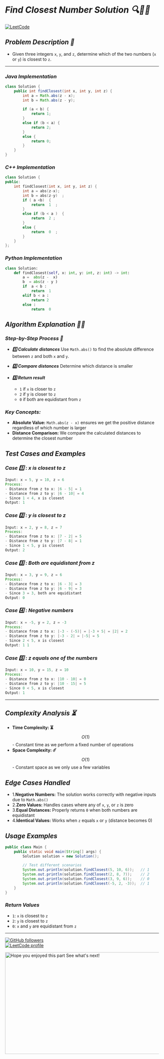 # *Find Closest Number Solution 🔍🐦‍🔥*   
[![LeetCode](https://img.shields.io/badge/LeetCode-3516-orange.svg)](https://leetcode.com/problems/find-closest-person/description/)

## *Problem Description 🧩*     
- Given three integers `x`, `y`, and `z`, determine which of the two numbers (`x` or `y`) is closest to `z`.
---   
### *Java Implementation*
```java
class Solution {
    public int findClosest(int x, int y, int z) {
        int a = Math.abs(z - x);
        int b = Math.abs(z - y); 
        
        if (a < b) {
            return 1; 
        }
        else if (b < a) {
            return 2; 
        }
        else {
            return 0; 
        }
    }
}
```
### *C++ Implementation*
```cpp
class Solution {
public:
    int findClosest(int x, int y, int z) {
        int a = abs(z-x);   
        int b = abs(z-y)  ;    
        if ( a <b)  {  
            return  1  ;  
        }   
        else if (b < a )  {   
            return  2 ; 
        }   
        else {
            return  0  ;  
        }
    }
};
```
### *Python Implementation*
```py
class Solution:
    def findClosest(self, x: int, y: int, z: int) -> int:
        a =  abs(z -  x)   
        b  = abs(z - y )  
        if  a < b :   
            return  1      
        elif b < a :   
            return 2   
        else :   
            return  0  
```
## *Algorithm Explanation ⛓️‍💥*

### *Step-by-Step Process 🎯* 

- ***1️⃣ Calculate distances*** Use `Math.abs()` to find the absolute difference between `z` and both `x` and `y`.
- ***2️⃣ Compare distances*** Determine which distance is smaller
- ***3️⃣ Return result***

  - `1` if `x` is closer to `z`
  - `2` if y is closer to `z`
  - `0` if both are equidistant from `z`

### *Key Concepts:*

  - **Absolute Value:** `Math.abs(z - x)` ensures we get the positive distance regardless of which number is larger
  - **Distance Comparison:** We compare the calculated distances to determine the closest number

 
## *Test Cases and Examples*   

### *Case 1️⃣ : x is closest to z*   

```java
Input: x = 5, y = 10, z = 6
Process:
- Distance from z to x: |6 - 5| = 1
- Distance from z to y: |6 - 10| = 4
- Since 1 < 4, x is closest
Output: 1
```
### *Case 2️⃣ : y is closest to z*   

```java
Input: x = 2, y = 8, z = 7
Process:
- Distance from z to x: |7 - 2| = 5
- Distance from z to y: |7 - 8| = 1
- Since 1 < 5, y is closest
Output: 2
```
### *Case 3️⃣ : Both are equidistant from z*   

```java
Input: x = 3, y = 9, z = 6
Process:
- Distance from z to x: |6 - 3| = 3
- Distance from z to y: |6 - 9| = 3
- Since 3 = 3, both are equidistant
Output: 0
```
### *Case 4️⃣ : Negative numbers*   

```java
Input: x = -5, y = 2, z = -3
Process:
- Distance from z to x: |-3 - (-5)| = |-3 + 5| = |2| = 2
- Distance from z to y: |-3 - 2| = |-5| = 5
- Since 2 < 5, x is closest
Output: 1 1
```
### *Case 5️⃣ : z equals one of the numbers*   

```java
Input: x = 10, y = 15, z = 10
Process:
- Distance from z to x: |10 - 10| = 0
- Distance from z to y: |10 - 15| = 5
- Since 0 < 5, x is closest
Output: 1
```
---   
##  *Complexity Analysis ⏳*   


  - **Time Complexity: ⏳** $$O(1)$$ - Constant time as we perform a fixed number of operations
  - **Space Complexity: ☄️** $$O(1)$$ - Constant space as we only use a few variables

##  *Edge Cases Handled*   

  - 1.**Negative Numbers:** The solution works correctly with negative inputs due to `Math.abs()`
  - 2.**Zero Values:** Handles cases where any of `x`, `y`, or `z` is zero
  - 3.**Equal Distances:** Properly returns `0` when both numbers are equidistant
  - 4.**Identical Values:** Works when `z` equals `x` or `y` (distance becomes 0)
## *Usage Examples*   

```java
public class Main {
    public static void main(String[] args) {
        Solution solution = new Solution();
        
        // Test different scenarios
        System.out.println(solution.findClosest(5, 10, 6));   // 1
        System.out.println(solution.findClosest(2, 8, 7));    // 2
        System.out.println(solution.findClosest(3, 9, 6));    // 0
        System.out.println(solution.findClosest(-5, 2, -3));  // 1
    }
}
```

### *Return Values*   

  - `1`: `x` is closest to `z`
  - `2`: `y` is closest to `z`
  - `0`: `x` and `y` are equidistant from `z`
---   
[![GitHub followers](https://img.shields.io/github/followers/YOUR_GITHUB?style=social)](https://github.com/youness372)   
[![LeetCode profile](https://img.shields.io/badge/LeetCode-Profile-orange)](https://leetcode.com/youness-444)   


 
<img width="555" height="333" alt="Hope you enjoyed this part  See what's next!" src="https://github.com/user-attachments/assets/17bdddfe-0f3b-4c06-ae9d-fa73354cfcf3" />
